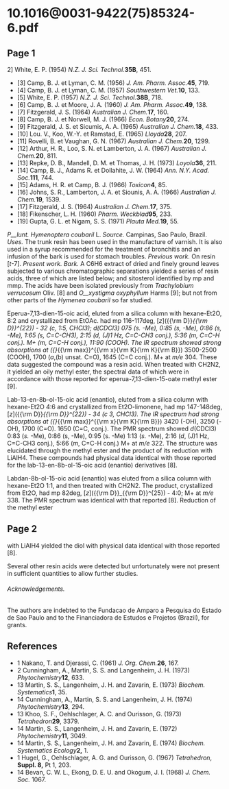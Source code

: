 # 10.1016@0031-9422(75)85324-6.pdf

## Page 1

2] White, E. P. (1954) _N.Z. J. Sci. Technol._**35B**, 451.
* [3] Camp, B. J. et Lyman, C. M. (1956) _J. Am. Pharm. Assoc._**45**, 719.
* [4] Camp, B. J. et Lyman, C. M. (1957) _Southwestern Vet._**10**, 133.
* [5] White, E. P. (1957) _N.Z. J. Sci. Technol._**38B**, 718.
* [6] Camp, B. J. et Moore, J. A. (1960) _J. Am. Pharm. Assoc._**49**, 138.
* [7] Fitzgerald, J. S. (1964) _Australian J. Chem._**17**, 160.
* [8] Camp, B. J. et Norwell, M. J. (1966) _Econ. Botany_**20**, 274.
* [9] Fitzgerald, J. S. et Sicumis, A. A. (1965) _Australian J. Chem._**18**, 433.
* [10] Lou. V., Koo, W.-Y. et Ramstad, E. (1965) _Lloyda_**28**, 207.
* [11] Rovelli, B. et Vaughan, G. N. (1967) _Australian J. Chem._**20**, 1299.
* [12] Arthur, H. R., Loo, S. N. et Lamberton, J. A. (1967) _Australian J. Chem._**20**, 811.
* [13] Repke, D. B., Mandell, D. M. et Thomas, J. H. (1973) _Loyola_**36**, 211.
* [14] Camp, B. J., Adams R. et Dollahite, J. W. (1964) _Ann. N.Y. Acad. Soc._**111**, 744.
* [15] Adams, H. R. et Camp, B. J. (1966) _Toxicon_**4**, 85.
* [16] Johns, S. R., Lamberton, J. A. et Siounis, A. A. (1966) _Australian J. Chem._**19**, 1539.
* [17] Fitzgerald, J. S. (1964) _Australian J. Chem._**17**, 375.
* [18] Fikenscher, L. H. (1960) _Pharm. Weckblad_**95**, 233.
* [19] Gupta, G. L. et Nigam, S. S. (1971) _Plauta Med._**19**, 55.

_P__lunt. Hymenoptera coubaril_ L. _Source._ Campinas, Sao Paulo, Brazil. _Uses._ The trunk resin has been used in the manufacture of varnish. It is also used in a syrup recommended for the treatment of bronchitis and an infusion of the bark is used for stomach troubles. _Previous work._ On resin [_t_-7]. _Present work._ _Bark._ A C6H6 extract of dried and finely ground leaves subjected to various chromatographic separations yielded a series of resin acids, three of which are listed below; and sitosterol identified by mp and mmp. The acids have been isolated previously from _Trachylobium verrucosum_ Oliv. [8] and _O__xystigma oxyphyllum_ Harms [9]; but not from other parts of the _Hymenea coubaril_ so far studied.

Eperua-7,13-dien-15-oic acid, eluted from a silica column with hexane-Et2O, 8:2 and crystallized from EtOAc. had mp 116-117deg, [_z_]\({{\rm D}}_{{\rm D}}^{22}\) - 32 (_c_, 1:5, CHCl3); _d_(CDCl3) 075 (_s._ -Me), 0:85 (s, -Me), 0:86 (s, -Me), 1:65 (s, C=C-CH3), 2:15 (_d_, \(J\)1 Hz, C=C-CH3 conj.), 5:36 (_m_, C=C-H conj.). M+ (_m_, C=C-H conj.), 11:90 (COOH). The IR spectrum showed strong absorptions at \({}_{{\rm max}}^{{\rm x}{\rm K}{\rm K}{\rm B}}\) 3500-2500 (COOH), 1700 (_a_,\(b\) unsat. C=O), 1645 (C=C conj.). M+ at _m/e_ 304. These data suggested the compound was a resin acid. When treated with CH2N2, it yielded an oily methyl ester, the spectral data of which were in accordance with those reported for eperua-7,13-dien-15-oate methyl ester [9].

Lab-13-en-8b-ol-15-oic acid (enantio), eluted from a silica column with hexane-Et2O 4:6 and crystallized from Et2O-limonene, had mp 147-148deg, [_z_]\({{\rm D}}_{{\rm D}}^{22}\) - 34 (_c_ 3, CHCl3). The IR spectrum had strong absorptions at \({}_{{\rm max}}^{{\rm x}{\rm K}{\rm B}}\) 3420 (-OH), 3250 (-OH), 1700 (C=O). 1650 (C=C, conj.). The PMR spectrum showed _d_(CDCl3) 0:83 (_s._ -Me), 0:86 (s, -Me), 0:95 (s. -Me) 1:13 (_s._ -Me), 2:16 (_d_, \(J\)1 Hz, C=C-CH3 conj.), 5:66 (_m_, C=C-H conj.) M+ at _m/e_ 322. The structure was elucidated through the methyl ester and the product of its reduction with LiAlH4. These compounds had physical data identical with those reported for the lab-13-en-8b-ol-15-oic acid (enantio) derivatives [8].

Labdan-8b-ol-15-oic acid (enantio) was eluted from a silica column with hexane-Et2O 1:1, and then treated with CH2N2. The product, crystallized from Et2O, had mp 82deg, [_z_]\({{\rm D}}_{{\rm D}}^{25}\) - 4:0; M+ at _m/e_ 338. The PMR spectrum was identical with that reported [8]. Reduction of the methyl ester 

## Page 2

with LiAlH4 yielded the diol with physical data identical with those reported [8].

Several other resin acids were detected but unfortunately were not present in sufficient quantities to allow further studies.

###### Acknowledgements.

The authors are indebted to the Fundacao de Amparo a Pesquisa do Estado de Sao Paulo and to the Financiadora de Estudos e Projetos (Brazil), for grants.

## References

- 1 Nakano, T. and Djerassi, C. (1961) _J. Org. Chem._**26**, 167.
- 2 Cunningham, A., Martin, S. S. and Langenheim, J. H. (1973) _Phytochemistry_**12**, 633.
- 13 Martin, S. S., Langenheim, J. H. and Zavarin, E. (1973) _Biochem. Systematics_**1**, 35.
- 14 Cunningham, A., Martin, S. S. and Langenheim, J. H. (1974) _Phytochemistry_**13**, 294.
- 13 Khoo, S. F., Oehlschlager, A. C. and Ourisson, G. (1973) _Tetrahedron_**29**, 3379.
- 14 Martin, S. S., Langenheim, J. H. and Zavarin, E. (1972) _Phytochemistry_**11**, 3049.
- 14 Martin, S. S., Langenheim, J. H. and Zavarin, E. (1974) _Biochem. Systematics Ecology_**2,** 1.
- 1 Hugel, G., Oehlschlager, A. G. and Ourisson, G. (1967) _Tetrahedron_, **Suppl. 8,** Pt 1, 203.
- 14 Bevan, C. W. L., Ekong, D. E. U. and Okogum, J. I. (1968) _J. Chem. Soc._ 1067.


